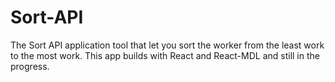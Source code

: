 # Sort-API

The Sort API application tool that let you sort the worker from the least work to the most work. This app builds with React and React-MDL and still in the progress.

